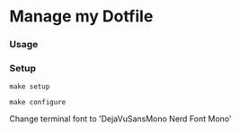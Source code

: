 # Manage my Dotfile

### Usage

### Setup
```shell
make setup
```

```shell
make configure
```

Change terminal font to 'DejaVuSansMono Nerd Font Mono'
